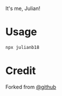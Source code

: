 It's me, Julian!

# Usage

```bash
npx julianb18
```

# Credit

Forked from [@github](https://github.com/natterstefan/businesscard)
